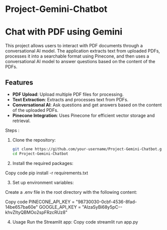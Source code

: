 # Project-Gemini-Chatbot
# Chat with PDF using Gemini

This project allows users to interact with PDF documents through a conversational AI model. The application extracts text from uploaded PDFs, processes it into a searchable format using Pinecone, and then uses a conversational AI model to answer questions based on the content of the PDFs.

## Features

- **PDF Upload**: Upload multiple PDF files for processing.
- **Text Extraction**: Extracts and processes text from PDFs.
- **Conversational AI**: Ask questions and get answers based on the content of the uploaded PDFs.
- **Pinecone Integration**: Uses Pinecone for efficient vector storage and retrieval.


Steps : 


1. Clone the repository:

   ```bash
   git clone https://github.com/your-username/Project-Gemini-Chatbot.git
   cd Project-Gemini-Chatbot
   
2. Install the required packages:

Copy code
pip install -r requirements.txt


3. Set up environment variables:

Create a .env file in the root directory with the following content:

Copy code
PINECONE_API_KEY = "98730030-0cbf-4536-8fad-14be657ba60e"
GOOGLE_API_KEY = "AIzaSyBi68y5pC--khvZItyQBMOo2spFRzcRUz8"

4. Usage
Run the Streamlit app:
Copy code
streamlit run app.py
